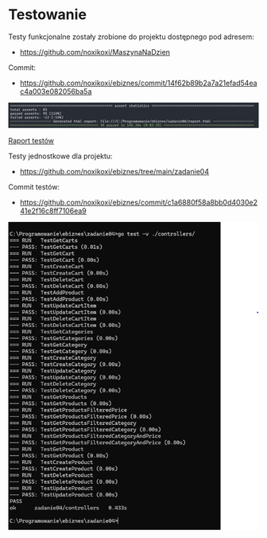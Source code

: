 # Testowanie

Testy funkcjonalne zostały zrobione do projektu dostępnego pod adresem:
- https://github.com/noxikoxi/MaszynaNaDzien

Commit:
- https://github.com/noxikoxi/ebiznes/commit/14f62b89b2a7a21efad54eac4a003e082056ba5a

![selenium results](wyniki_selenium.png)

[Raport testów](results.html)


Testy jednostkowe dla projektu:
- https://github.com/noxikoxi/ebiznes/tree/main/zadanie04

Commit testów:
- https://github.com/noxikoxi/ebiznes/commit/c1a6880f58a8bb0d4030e241e2f16c8ff7106ea9

![unit tests result](unit_tests.png)